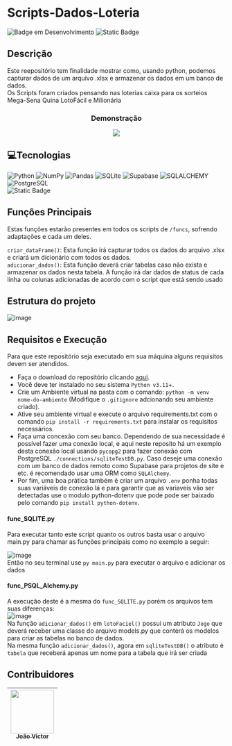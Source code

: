 # Scripts-Dados-Loteria  
![Badge em Desenvolvimento](http://img.shields.io/static/v1?label=STATUS&message=EM%20DESENVOLVIMENTO&color=GREEN&style=for-the-badge)
![Static Badge](https://img.shields.io/badge/license-mit-%235CE500?style=for-the-badge)
## Descrição
Este reepositório tem finalidade mostrar como, usando python, podemos capturar dados de um arquivo .xlsx e armazenar os dados em um banco de dados.  
Os Scripts foram criados pensando nas loterias caixa para os sorteios Mega-Sena Quina LotoFácil e Milionária  
<h3 align="center"> Demonstração </h3>  
<p align="center"><img src="https://github.com/SrJohn369/Scripts-Dados-Loteria/assets/106630200/b819202b-4b29-4651-98b8-73546910a0ea"></p>

## :computer:Tecnologias
![Python](https://img.shields.io/badge/python-3670A0?style=for-the-badge&logo=python&logoColor=ffdd54)
![NumPy](https://img.shields.io/badge/numpy-%23013243.svg?style=for-the-badge&logo=numpy&logoColor=white)
![Pandas](https://img.shields.io/badge/pandas-%23150458.svg?style=for-the-badge&logo=pandas&logoColor=white)
![SQLite](https://img.shields.io/badge/sqlite-%2307405e.svg?style=for-the-badge&logo=sqlite&logoColor=white)
![Supabase](https://img.shields.io/badge/Supabase-3ECF8E?style=for-the-badge&logo=supabase&logoColor=white)
![SQLALCHEMY](https://img.shields.io/badge/SQLAlchemy-%23D71F00?style=for-the-badge&logo=sqlalchemy)
![PostgreSQL](https://img.shields.io/badge/postgresql-%234169E1?style=for-the-badge&logo=postgresql&logoColor=%23FFF)  
![Static Badge](https://img.shields.io/badge/windows%2011-%230078D4?style=flat-square&logo=windows&logoColor=%23FFF)
## Funções Principais
Estas funções estarão presentes em todos os scripts de `/funcs`, sofrendo adaptações e cada um deles.  
  
`criar_dataFrame()`: Esta função irá capturar todos os dados do arquivo .xlsx e criará um dicionário com todos os dados.  
`adicionar_dados()`: Esta função deverá criar tabelas caso não exista e armazenar os dados nesta tabela. A função irá dar dados de status de cada linha ou colunas adicionadas de acordo com o script que está sendo usado
## Estrutura do projeto
![image](https://github.com/SrJohn369/Scripts-Dados-Loteria/assets/106630200/1c786a2a-05f9-4ee3-8a3e-cc0d0c6270af)
## Requisitos e Execução
Para que este repositório seja executado em sua máquina alguns requisitos devem ser atendidos.
* Faça o download do repositório clicando [aqui](https://github.com/SrJohn369/Scripts-Dados-Loteria/archive/refs/heads/main.zip).
* Você deve ter instalado no seu sistema `Python v3.11`+.
* Crie um Ambiente virtual na pasta com o comando: ```python -m venv nome-do-ambiente``` (Modifique o `.gitignore` adcionando seu ambiente criado).
* Ative seu ambiente virtual e execute o arquivo requirements.txt com o comando ```pip install -r requirements.txt``` para instalar os requisitos necessários.
* Faça uma concexão com seu banco. Dependendo de sua necessidade é possível fazer uma conexão local, e aqui neste reposito há um exemplo desta conexão local usando `pycopg2` para fazer conexão com PostgreSQL `./connections/sqliteTestDB.py`. Caso deseje uma conexão com um banco de dados remoto como Supabase para projetos de site e etc. é recomendado usar uma ORM como `SQLAlchemy`.
* Por fim, uma boa prática também é criar um arquivo `.env` ponha todas suas variáveis de conexão lá e para garantir que as variaveis vão ser detectadas use o modulo python-dotenv que pode pode ser baixado pelo comando `pip install python-dotenv`.
#### func_SQLITE.py  
Para executar tanto este script quanto os outros basta usar o arquivo main.py para chamar as funções principais como no exemplo a seguir:  
  
![image](https://github.com/SrJohn369/Scripts-Dados-Loteria/assets/106630200/40ab1f10-0c65-45d7-af24-f991714047c5)  
Então no seu terminal use `py main.py` para executar o arquivo e adicionar os dados  
#### func_PSQL_Alchemy.py
A execução deste é a mesma do `func_SQLITE.py` porém os arquivos tem suas diferenças:  
![image](https://github.com/SrJohn369/Scripts-Dados-Loteria/assets/106630200/e63b3193-5cf4-43f4-8ee3-c14aa92ba8dd)  
Na função `adicionar_dados()` em `lotoFaciel()` possui um atributo `Jogo` que deverá receber uma classe do arquivo models.py que conterá os modelos para criar as tabelas no banco de dados.  
Na mesma função `adicionar_dados()`, agora em `sqliteTestDB()` o atributo é `tabela` que receberá apenas um nome para a tabela que irá ser criada  
## Contribuidores
|[<img src="https://github.com/SrJohn369.png" width="100" height="100"><br><sub>João Victor</sub>](https://github.com/SrJohn369)|
| :---: |
